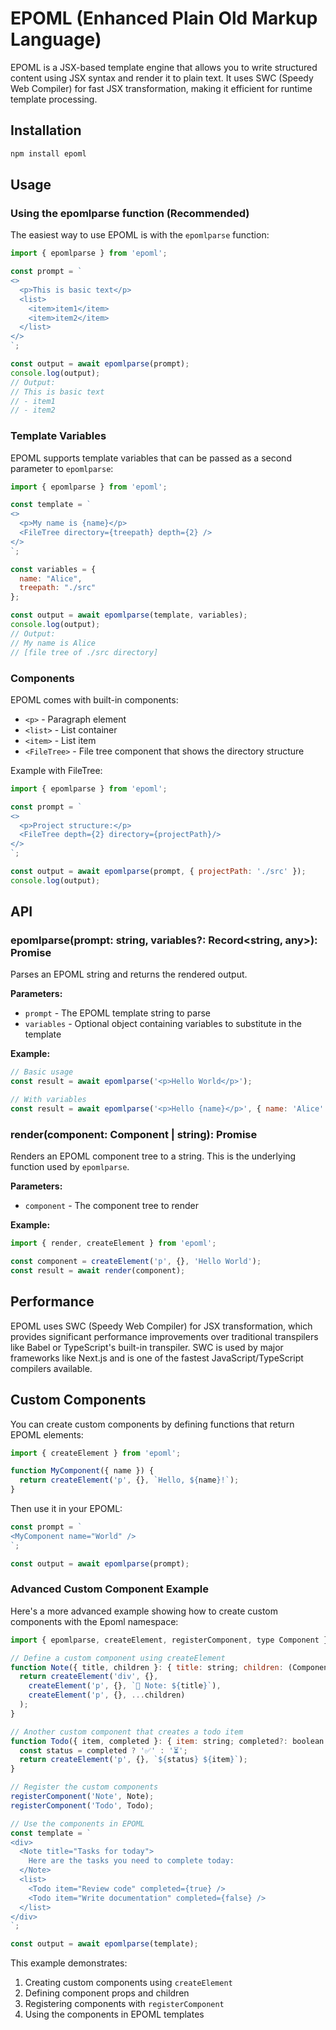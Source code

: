 # EPOML (Enhanced Plain Old Markup Language)

EPOML is a JSX-based template engine that allows you to write structured content using JSX syntax and render it to plain text. It uses SWC (Speedy Web Compiler) for fast JSX transformation, making it efficient for runtime template processing.

## Installation

```bash
npm install epoml
```

## Usage

### Using the epomlparse function (Recommended)

The easiest way to use EPOML is with the `epomlparse` function:

```javascript
import { epomlparse } from 'epoml';

const prompt = `
<>
  <p>This is basic text</p>
  <list>
    <item>item1</item>
    <item>item2</item>
  </list>
</>
`;

const output = await epomlparse(prompt);
console.log(output);
// Output:
// This is basic text
// - item1
// - item2
```

### Template Variables

EPOML supports template variables that can be passed as a second parameter to `epomlparse`:

```javascript
import { epomlparse } from 'epoml';

const template = `
<>
  <p>My name is {name}</p>
  <FileTree directory={treepath} depth={2} />
</>
`;

const variables = {
  name: "Alice",
  treepath: "./src"
};

const output = await epomlparse(template, variables);
console.log(output);
// Output:
// My name is Alice
// [file tree of ./src directory]
```

### Components

EPOML comes with built-in components:

- `<p>` - Paragraph element
- `<list>` - List container
- `<item>` - List item
- `<FileTree>` - File tree component that shows the directory structure

Example with FileTree:

```javascript
import { epomlparse } from 'epoml';

const prompt = `
<>
  <p>Project structure:</p>
  <FileTree depth={2} directory={projectPath}/>
</>
`;

const output = await epomlparse(prompt, { projectPath: './src' });
console.log(output);
```

## API

### epomlparse(prompt: string, variables?: Record<string, any>): Promise<string>

Parses an EPOML string and returns the rendered output.

**Parameters:**
- `prompt` - The EPOML template string to parse
- `variables` - Optional object containing variables to substitute in the template

**Example:**
```javascript
// Basic usage
const result = await epomlparse('<p>Hello World</p>');

// With variables
const result = await epomlparse('<p>Hello {name}</p>', { name: 'Alice' });
```

### render(component: Component | string): Promise<string>

Renders an EPOML component tree to a string. This is the underlying function used by `epomlparse`.

**Parameters:**
- `component` - The component tree to render

**Example:**
```javascript
import { render, createElement } from 'epoml';

const component = createElement('p', {}, 'Hello World');
const result = await render(component);
```

## Performance

EPOML uses SWC (Speedy Web Compiler) for JSX transformation, which provides significant performance improvements over traditional transpilers like Babel or TypeScript's built-in transpiler. SWC is used by major frameworks like Next.js and is one of the fastest JavaScript/TypeScript compilers available.

## Custom Components

You can create custom components by defining functions that return EPOML elements:

```javascript
import { createElement } from 'epoml';

function MyComponent({ name }) {
  return createElement('p', {}, `Hello, ${name}!`);
}
```

Then use it in your EPOML:

```javascript
const prompt = `
<MyComponent name="World" />
`;

const output = await epomlparse(prompt);
```

### Advanced Custom Component Example

Here's a more advanced example showing how to create custom components with the Epoml namespace:

```javascript
import { epomlparse, createElement, registerComponent, type Component } from 'epoml';

// Define a custom component using createElement
function Note({ title, children }: { title: string; children: (Component | string)[] }): Component {
  return createElement('div', {}, 
    createElement('p', {}, `📝 Note: ${title}`),
    createElement('p', {}, ...children)
  );
}

// Another custom component that creates a todo item
function Todo({ item, completed }: { item: string; completed?: boolean }): Component {
  const status = completed ? '✅' : '⏳';
  return createElement('p', {}, `${status} ${item}`);
}

// Register the custom components
registerComponent('Note', Note);
registerComponent('Todo', Todo);

// Use the components in EPOML
const template = `
<div>
  <Note title="Tasks for today">
    Here are the tasks you need to complete today:
  </Note>
  <list>
    <Todo item="Review code" completed={true} />
    <Todo item="Write documentation" completed={false} />
  </list>
</div>
`;

const output = await epomlparse(template);
```

This example demonstrates:
1. Creating custom components using `createElement`
2. Defining component props and children
3. Registering components with `registerComponent`
4. Using the components in EPOML templates
